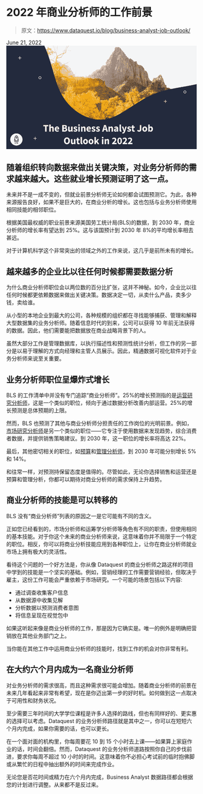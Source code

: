 # 2022 年商业分析师的工作前景

> 原文：<https://www.dataquest.io/blog/business-analyst-job-outlook/>

June 21, 2022![Business Analyst Cover](img/34b6a8d29eabc5dc33bb542bd43e16dd.png)

## 随着组织转向数据来做出关键决策，对业务分析师的需求越来越大。这些就业增长预测证明了这一点。

未来并不是一成不变的，但就业前景分析师无论如何都会试图预测它。为此，各种来源报告良好，如果不是巨大的，在商业分析的增长。这也包括与业务分析师使用相同技能的相邻职位。

根据美国最权威的职业前景来源美国劳工统计局(BLS)的数据，到 2030 年，商业分析师的增长率有望达到 25%。这与该国预计到 2030 年 8%的平均增长率相去甚远。

对于计算机科学这个非常突出的领域之外的工作来说，这几乎是前所未有的增长。

## 越来越多的企业比以往任何时候都需要数据分析

为什么商业分析师职位会以两位数的百分比扩张，这并不神秘。如今，企业比以往任何时候都更依赖数据来做出关键决策。数据决定一切，从卖什么产品，卖多少钱，卖给谁。

从小型的本地企业到最大的公司，各种规模的组织都在寻找能够捕获、管理和解释大型数据集的业务分析师。随着信息时代的到来，公司可以获得 10 年前无法获得的数据。因此，他们需要能把数据放在商业战略背景下的人。

虽然大部分工作是管理数据库，以执行描述性和预测性统计分析，但工作的另一部分是以易于理解的方式向经理和主管人员展示。因此，精通数据可视化软件对于业务分析师来说至关重要。

## 业务分析师职位呈爆炸式增长

BLS 的工作清单中并没有专门追踪“商业分析师”。25%的增长预测指的是[运营研究分析师](https://www.bls.gov/ooh/math/operations-research-analysts.htm#tab-2)，这是一个类似的职位，倾向于通过数据分析改善内部运营。25%的增长预测是总体预期的上限。

然而，BLS 也预测了其他与商业分析师分担责任的工作岗位的光明前景。例如，[市场研究分析师](https://www.bls.gov/ooh/business-and-financial/market-research-analysts.htm)是另一个类似的职位——它专注于使用数据来发现趋势，综合消费者数据，并提供销售策略建议。到 2030 年，这一职位的增长率将高达 22%。

最后，其他密切相关的职位，如[预算](https://www.bls.gov/ooh/business-and-financial/budget-analysts.htm?view_full)和[管理分析师](https://www.bls.gov/ooh/business-and-financial/management-analysts.htm#tab-1)，到 2030 年可能分别增长 5%和 14%。

和往常一样，对预测持保留态度是值得的。尽管如此，无论你选择销售和运营还是预算和管理分析，你都可以期待对商业分析师的需求保持上升趋势。

## 商业分析师的技能是可以转移的

BLS 没有“商业分析师”列表的原因之一是它可能有不同的含义。

正如您已经看到的，市场分析师和运筹学分析师等角色有不同的职责，但使用相同的基本技能。对于你这个未来的商业分析师来说，这意味着你并不局限于一个特定的职位。相反，你可以将商业分析技能应用到各种职位上，让你在商业分析师就业市场上拥有极大的灵活性。

看待这个问题的一个好方法是，你从像 Dataquest 的商业分析师之路这样的项目中学到的技能是一个坚实的基础。例如，营销经理的工作需要营销经验，但取决于雇主，这份工作可能会严重依赖于市场研究。一个可能的场景包括以下内容:

*   通过调查收集客户信息
*   从数据源中收集见解
*   分析数据以预测消费者意图
*   将信息呈现在视觉包中

如果这听起来像是商业分析师的工作，那是因为它确实是。唯一的例外是明确把营销放在其他业务部门之上。

当你能在其他工作中运用商业分析师的技能时，找到工作的机会对你非常有利。

## 在大约六个月内成为一名商业分析师

对业务分析师的需求很高，而且这种需求很可能会增加。随着商业分析师的前景在未来几年看起来非常有希望，现在是你迈出第一步的好时机。如何做到这一点取决于可用性和财务状况。

至少需要三年时间的大学学位课程是许多人选择的路线，但也有同样好的、更实惠的选择可以考虑。Dataquest 的业务分析师路径就是其中之一，你可以在短短六个月内完成，如果你需要的话，也可以更长。

在一个面对面的机构里，你每周要花 10 到 15 个小时去上课——如果算上家庭作业的话，时间会翻倍。然而，Dataquest 的业务分析师道路按照你自己的步伐前进，要求你每周不超过 10 小时的时间。这意味着你不必担心考试前的临时抱佛脚或从繁忙的日程中抽出额外的时间来完成作业。

无论您是否花时间或精力在六个月内完成，Business Analyst 数据路径都会根据您的计划进行调整。从来都不是反过来。